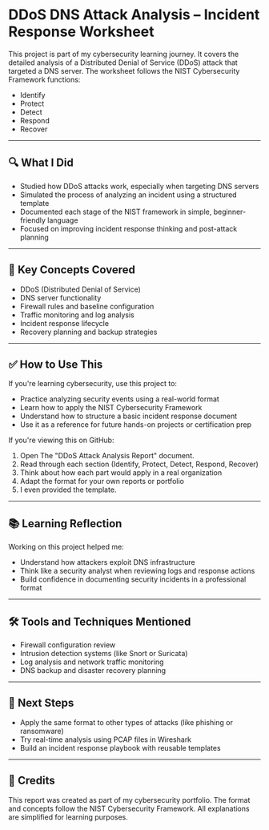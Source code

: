 # DDoS DNS Attack Analysis – Incident Response Worksheet

This project is part of my cybersecurity learning journey. It covers the detailed analysis of a Distributed Denial of Service (DDoS) attack that targeted a DNS server. The worksheet follows the NIST Cybersecurity Framework functions:

- Identify
- Protect
- Detect
- Respond
- Recover
---

## 🔍 What I Did

- Studied how DDoS attacks work, especially when targeting DNS servers
- Simulated the process of analyzing an incident using a structured template
- Documented each stage of the NIST framework in simple, beginner-friendly language
- Focused on improving incident response thinking and post-attack planning

---

## 🧠 Key Concepts Covered

- DDoS (Distributed Denial of Service)
- DNS server functionality
- Firewall rules and baseline configuration
- Traffic monitoring and log analysis
- Incident response lifecycle
- Recovery planning and backup strategies

---

## ✅ How to Use This

If you're learning cybersecurity, use this project to:

- Practice analyzing security events using a real-world format
- Learn how to apply the NIST Cybersecurity Framework
- Understand how to structure a basic incident response document
- Use it as a reference for future hands-on projects or certification prep

If you're viewing this on GitHub:

1. Open The "DDoS Attack Analysis Report" document.
2. Read through each section (Identify, Protect, Detect, Respond, Recover)
3. Think about how each part would apply in a real organization
4. Adapt the format for your own reports or portfolio
5. I even provided the template.

---

## 📚 Learning Reflection

Working on this project helped me:

- Understand how attackers exploit DNS infrastructure
- Think like a security analyst when reviewing logs and response actions
- Build confidence in documenting security incidents in a professional format

---

## 🛠️ Tools and Techniques Mentioned

- Firewall configuration review
- Intrusion detection systems (like Snort or Suricata)
- Log analysis and network traffic monitoring
- DNS backup and disaster recovery planning

---

## 📌 Next Steps

- Apply the same format to other types of attacks (like phishing or ransomware)
- Try real-time analysis using PCAP files in Wireshark
- Build an incident response playbook with reusable templates

---

## 🧾 Credits

This report was created as part of my cybersecurity portfolio. The format and concepts follow the NIST Cybersecurity Framework. All explanations are simplified for learning purposes.

